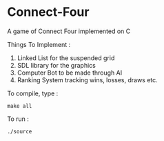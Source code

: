 # Connect-Four
A game of Connect Four implemented on C

Things To Implement :
1. Linked List for the suspended grid
2. SDL library for the graphics
3. Computer Bot to be made through AI
4. Ranking System tracking wins, losses, draws etc.

To compile, type :
```
make all
```

To run :
```
./source
```
